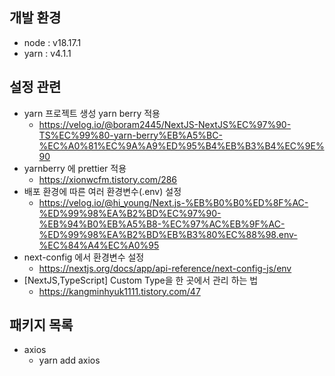 ## 개발 환경

- node : v18.17.1
- yarn : v4.1.1

## 설정 관련

- yarn 프로젝트 생성 yarn berry 적용
  - https://velog.io/@boram2445/NextJS-NextJS%EC%97%90-TS%EC%99%80-yarn-berry%EB%A5%BC-%EC%A0%81%EC%9A%A9%ED%95%B4%EB%B3%B4%EC%9E%90
- yarnberry 에 prettier 적용
  - https://xionwcfm.tistory.com/286
- 배포 환경에 따른 여러 환경변수(.env) 설정
  - https://velog.io/@hi_young/Next.js-%EB%B0%B0%ED%8F%AC-%ED%99%98%EA%B2%BD%EC%97%90-%EB%94%B0%EB%A5%B8-%EC%97%AC%EB%9F%AC-%ED%99%98%EA%B2%BD%EB%B3%80%EC%88%98.env-%EC%84%A4%EC%A0%95
- next-config 에서 환경변수 설정
  - https://nextjs.org/docs/app/api-reference/next-config-js/env
- [NextJS,TypeScript] Custom Type을 한 곳에서 관리 하는 법
  - https://kangminhyuk1111.tistory.com/47

## 패키지 목록

- axios
  - yarn add axios
